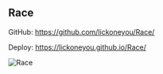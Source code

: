 ## Race

GitHub: https://github.com/lickoneyou/Race/

Deploy: https://lickoneyou.github.io/Race/

![Race](https://lickoneyou.github.io/CV/images/projects/Race.png)
